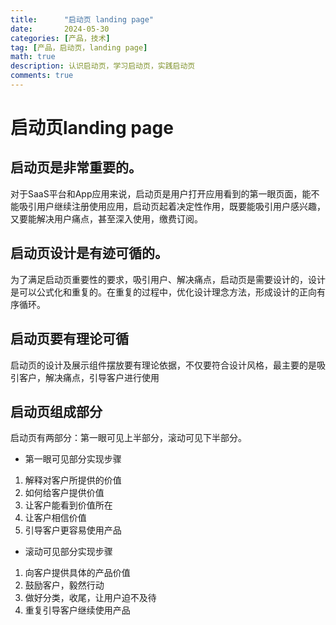 ```yaml
---
title:      "启动页 landing page"
date:       2024-05-30
categories: [产品，技术]
tag: [产品，启动页，landing page]
math: true
description: 认识启动页，学习启动页，实践启动页
comments: true
---
```


# 启动页landing page

## 启动页是非常重要的。

对于SaaS平台和App应用来说，启动页是用户打开应用看到的第一眼页面，能不能吸引用户继续注册使用应用，启动页起着决定性作用，既要能吸引用户感兴趣，又要能解决用户痛点，甚至深入使用，缴费订阅。

## 启动页设计是有迹可循的。
为了满足启动页重要性的要求，吸引用户、解决痛点，启动页是需要设计的，设计是可以公式化和重复的。在重复的过程中，优化设计理念方法，形成设计的正向有序循环。

## 启动页要有理论可循
启动页的设计及展示组件摆放要有理论依据，不仅要符合设计风格，最主要的是吸引客户，解决痛点，引导客户进行使用

## 启动页组成部分
启动页有两部分：第一眼可见上半部分，滚动可见下半部分。

- 第一眼可见部分实现步骤
1. 解释对客户所提供的价值
2. 如何给客户提供价值
3. 让客户能看到价值所在
4. 让客户相信价值
5. 引导客户更容易使用产品
   

- 滚动可见部分实现步骤
1. 向客户提供具体的产品价值
2. 鼓励客户，毅然行动
3. 做好分类，收尾，让用户迫不及待
4. 重复引导客户继续使用产品
